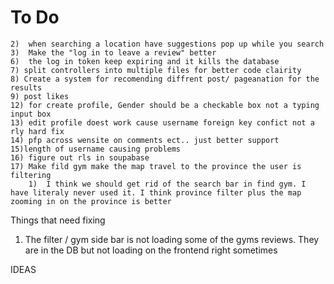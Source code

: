 # To Do

    2)  when searching a location have suggestions pop up while you search
    3)  Make the "log in to leave a review" better
    6)  the log in token keep expiring and it kills the database
    7) split controllers into multiple files for better code clairity
    8) Create a system for recomending diffrent post/ pageanation for the results
    9) post likes
    12) for create profile, Gender should be a checkable box not a typing input box
    13) edit profile doest work cause username foreign key confict not a rly hard fix
    14) pfp across wensite on comments ect.. just better support 
    15)length of username causing problems
    16) figure out rls in soupabase
    17) Make fild gym make the map travel to the province the user is filtering
        1)  I think we should get rid of the search bar in find gym. I have literaly never used it. I think province filter plus the map zooming in on the province is better

    
Things that need fixing

1. The filter / gym side bar is not loading some of the gyms reviews. They are in the DB but not loading on the frontend right sometimes

IDEAS

    
